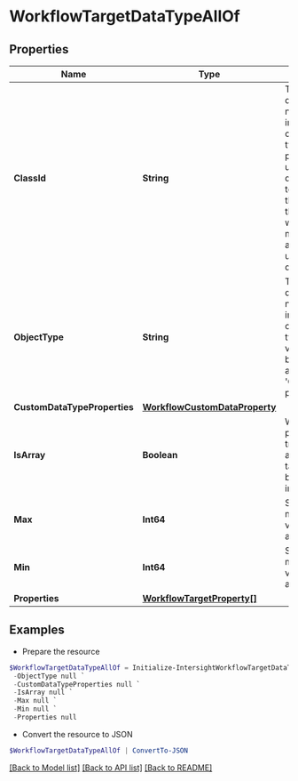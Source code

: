 # WorkflowTargetDataTypeAllOf
## Properties

Name | Type | Description | Notes
------------ | ------------- | ------------- | -------------
**ClassId** | **String** | The fully-qualified name of the instantiated, concrete type. This property is used as a discriminator to identify the type of the payload when marshaling and unmarshaling data. | [default to "workflow.TargetDataType"]
**ObjectType** | **String** | The fully-qualified name of the instantiated, concrete type. The value should be the same as the &#39;ClassId&#39; property. | [default to "workflow.TargetDataType"]
**CustomDataTypeProperties** | [**WorkflowCustomDataProperty**](WorkflowCustomDataProperty.md) |  | [optional] 
**IsArray** | **Boolean** | When this property is true then an array of targets can be passed as input. | [optional] [default to $false]
**Max** | **Int64** | Specify the maximum value of the array. | [optional] 
**Min** | **Int64** | Specify the minimum value of the array. | [optional] 
**Properties** | [**WorkflowTargetProperty[]**](WorkflowTargetProperty.md) |  | [optional] 

## Examples

- Prepare the resource
```powershell
$WorkflowTargetDataTypeAllOf = Initialize-IntersightWorkflowTargetDataTypeAllOf  -ClassId null `
 -ObjectType null `
 -CustomDataTypeProperties null `
 -IsArray null `
 -Max null `
 -Min null `
 -Properties null
```

- Convert the resource to JSON
```powershell
$WorkflowTargetDataTypeAllOf | ConvertTo-JSON
```

[[Back to Model list]](../README.md#documentation-for-models) [[Back to API list]](../README.md#documentation-for-api-endpoints) [[Back to README]](../README.md)


